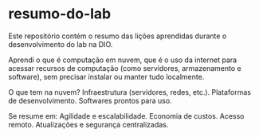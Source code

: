 # resumo-do-lab
Este repositório contém o resumo das lições aprendidas durante o desenvolvimento do lab na DIO.

Aprendi o que é computação em nuvem, que é o uso da internet para acessar recursos de computação (como servidores, armazenamento e software), sem precisar instalar ou manter tudo localmente.

O que tem na nuvem?
Infraestrutura (servidores, redes, etc.).
Plataformas de desenvolvimento.
Softwares prontos para uso.

Se resume em:
Agilidade e escalabilidade.
Economia de custos.
Acesso remoto.
Atualizações e segurança centralizadas.




